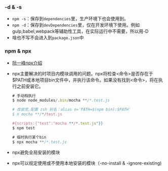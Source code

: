 ### -d & -s

+ `npm -s`：保存到`dependencies`里，生产环境下也会使用到。
+ `npm -d`：保存到`devDependencies`里，仅在开发环境下使用。例如gulp,babel,webpack等辅助性工具，在实际运行中不需要，所以用-D
+ 啥也不写不会进入到`package.json`中



### npm & npx

+ [阮一峰npx介绍](http://www.ruanyifeng.com/blog/2019/02/npx.html)

+ npx主要解决的时项目内模块调用的问题。npx将检查<命令>是否存在于$PATH或本地项目bin文件中，并执行该命令。如果没有找到<命令>，将在执行之前安装它。

  ```js
  # 手动档执行
  $ node node_modules/.bin/mocha **/*.test.js
  
  # 改装党,配置 zsh 别名：alias n='PATH=$(npm bin):$PATH'
  $ n mocha **/*/test.js
  
  #{scripts:{"test":"mocha **/*.test.js"}}
  $ npm test
  
  # 临时执行某个bin
  $ npx mocha **/*.test.js
  ```

+ npx避免全局安装的模块

+ npx可以规定使用或不使用本地安装的模块（-no-install & -ignore-existing)